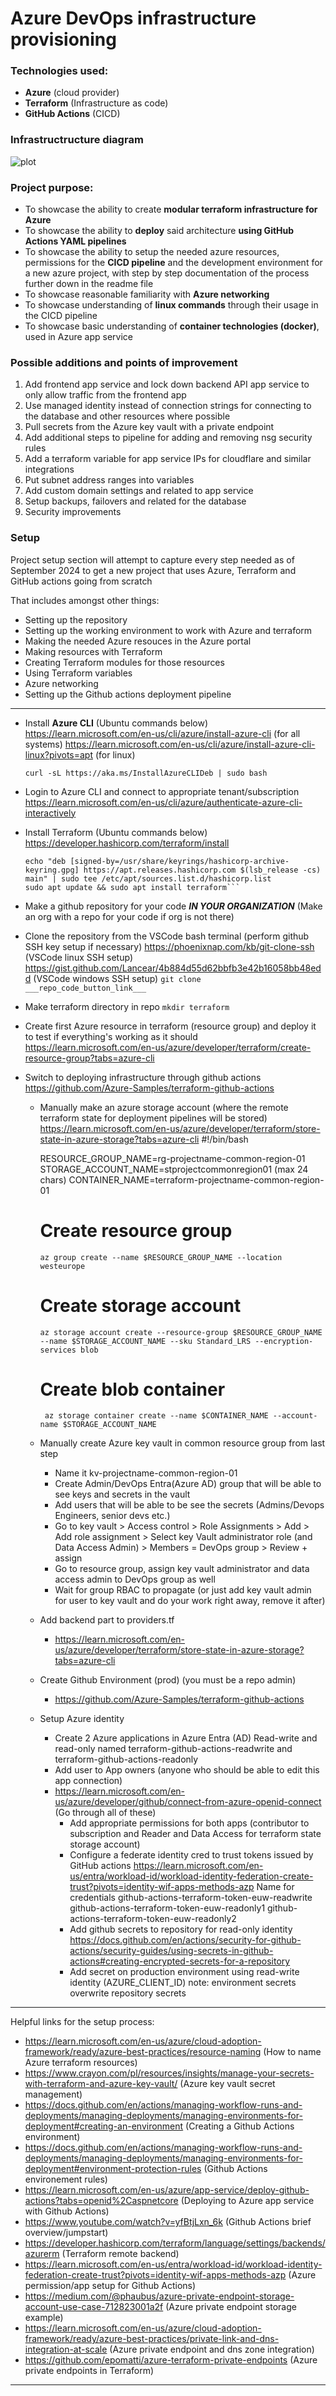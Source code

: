 # Azure DevOps infrastructure provisioning
### Technologies used:
- **Azure** (cloud provider)
- **Terraform** (Infrastructure as code)
- **GitHub Actions** (CICD)

### Infrastructructure diagram
![plot](./Diagram.png)

### Project purpose:
- To showcase the ability to create **modular terraform infrastructure for Azure**
- To showcase the ability to **deploy** said architecture **using GitHub Actions YAML pipelines**
- To showcase the ability to setup the needed azure resources, permissions for the **CICD pipeline** and the development environment for a new azure project, with step by step documentation of the process further down in the readme file
- To showcase reasonable familiarity with **Azure networking**
- To showcase understanding of **linux commands** through their usage in the CICD pipeline
- To showcase basic understanding of **container technologies (docker)**, used in Azure app service

### Possible additions and points of improvement

1. Add frontend app service and lock down backend API app service to only allow traffic from the frontend app
2. Use managed identity instead of connection strings for connecting to the database and other resources where possible
3. Pull secrets from the Azure key vault with a private endpoint
4. Add additional steps to pipeline for adding and removing nsg security rules
5. Add a terraform variable for app service IPs for cloudflare and similar integrations
6. Put subnet address ranges into variables
7. Add custom domain settings and related to app service
8. Setup backups, failovers and related for the database
9. Security improvements

### Setup
Project setup section will attempt to capture every step needed as of September 2024 to get a new project that uses Azure, Terraform and GitHub actions going from scratch


That includes amongst other things:
- Setting up the repository
- Setting up the working environment to work with Azure and terraform
- Making the needed Azure resouces in the Azure portal
- Making resources with Terraform
- Creating Terraform modules for those resources
- Using Terraform variables
- Azure networking
- Setting up the Github actions deployment pipeline
---
- Install **Azure CLI** (Ubuntu commands below)
    https://learn.microsoft.com/en-us/cli/azure/install-azure-cli   (for all systems)
    https://learn.microsoft.com/en-us/cli/azure/install-azure-cli-linux?pivots=apt (for linux)

    ```curl -sL https://aka.ms/InstallAzureCLIDeb | sudo bash```

- Login to Azure CLI and connect to appropriate tenant/subscription
   https://learn.microsoft.com/en-us/cli/azure/authenticate-azure-cli-interactively

- Install Terraform (Ubuntu commands below)
    https://developer.hashicorp.com/terraform/install

    ```wget -O- https://apt.releases.hashicorp.com/gpg | sudo gpg --dearmor -o /usr/share/keyrings/hashicorp-archive-keyring.gpg
    echo "deb [signed-by=/usr/share/keyrings/hashicorp-archive-keyring.gpg] https://apt.releases.hashicorp.com $(lsb_release -cs) main" | sudo tee /etc/apt/sources.list.d/hashicorp.list
    sudo apt update && sudo apt install terraform```

- Make a github repository for your code
   ***IN YOUR ORGANIZATION*** (Make an org with a repo for your code if org is not there)
- Clone the repository from the VSCode bash terminal
   (perform github SSH key setup if necessary)
   https://phoenixnap.com/kb/git-clone-ssh (VSCode linux SSH setup)
   https://gist.github.com/Lancear/4b884d55d62bbfb3e42b16058bb48edd (VSCode windows SSH setup)
   ```git clone ___repo_code_button_link___```

- Make terraform directory in repo
   ```mkdir terraform```

- Create first Azure resource in terraform (resource group) and deploy it to test if everything's working as it should
   https://learn.microsoft.com/en-us/azure/developer/terraform/create-resource-group?tabs=azure-cli

- Switch to deploying infrastructure through github actions
   https://github.com/Azure-Samples/terraform-github-actions


    - Manually make an azure storage account (where the remote terraform state for deployment pipelines will be stored)
       https://learn.microsoft.com/en-us/azure/developer/terraform/store-state-in-azure-storage?tabs=azure-cli
       #!/bin/bash

       RESOURCE_GROUP_NAME=rg-projectname-common-region-01
       STORAGE_ACCOUNT_NAME=stprojectcommonregion01    (max 24 chars)
       CONTAINER_NAME=terraform-projectname-common-region-01

       # Create resource group
       ```az group create --name $RESOURCE_GROUP_NAME --location westeurope```

       # Create storage account
       ```az storage account create --resource-group $RESOURCE_GROUP_NAME --name $STORAGE_ACCOUNT_NAME --sku Standard_LRS --encryption-services blob```

       # Create blob container
      ``` az storage container create --name $CONTAINER_NAME --account-name $STORAGE_ACCOUNT_NAME```

    - Manually create Azure key vault in common resource group from last step
       - Name it kv-projectname-common-region-01
       - Create Admin/DevOps Entra(Azure AD) group that will be able to see keys and secrets in the vault
       - Add users that will be able to be see the secrets (Admins/Devops Engineers, senior devs etc.)
       - Go to key vault > Access control > Role Assignments > Add > Add role assignment > Select key Vault administrator role (and Data Access Admin) > Members = DevOps group > Review + assign
       - Go to resource group, assign key vault administrator and data access admin to DevOps group as well
       - Wait for group RBAC to propagate (or just add key vault admin for user to key vault and do your work right away, remove it after)
    - Add backend part to providers.tf
       - https://learn.microsoft.com/en-us/azure/developer/terraform/store-state-in-azure-storage?tabs=azure-cli
    - Create Github Environment (prod) (you must be a repo admin)
       - https://github.com/Azure-Samples/terraform-github-actions
    - Setup Azure identity
       - Create 2 Azure applications in Azure Entra (AD)
          Read-write and read-only
          named  terraform-github-actions-readwrite and terraform-github-actions-readonly
       - Add user to App owners (anyone who should be able to edit this app connection)
       - https://learn.microsoft.com/en-us/azure/developer/github/connect-from-azure-openid-connect   (Go through all of these)
         - Add appropriate permissions for both apps (contributor to subscription and Reader and Data Access for terraform state storage account)
         - Configure a federate identity cred to trust tokens issued by GitHub actions
         https://learn.microsoft.com/en-us/entra/workload-id/workload-identity-federation-create-trust?pivots=identity-wif-apps-methods-azp
         Name for credentials
         github-actions-terraform-token-euw-readwrite
         github-actions-terraform-token-euw-readonly1
         github-actions-terraform-token-euw-readonly2
         - Add github secrets to repository for read-only identity
         https://docs.github.com/en/actions/security-for-github-actions/security-guides/using-secrets-in-github-actions#creating-encrypted-secrets-for-a-repository
         - Add secret on production environment using read-write identity (AZURE_CLIENT_ID)
         note: environment secrets overwrite repository secrets
--------
Helpful links for the setup process:
- https://learn.microsoft.com/en-us/azure/cloud-adoption-framework/ready/azure-best-practices/resource-naming (How to name Azure terraform resources)
- https://www.crayon.com/pl/resources/insights/manage-your-secrets-with-terraform-and-azure-key-vault/ (Azure key vault secret management)
- https://docs.github.com/en/actions/managing-workflow-runs-and-deployments/managing-deployments/managing-environments-for-deployment#creating-an-environment (Creating a Github Actions environment)
- https://docs.github.com/en/actions/managing-workflow-runs-and-deployments/managing-deployments/managing-environments-for-deployment#environment-protection-rules (Github Actions environement rules)
- https://learn.microsoft.com/en-us/azure/app-service/deploy-github-actions?tabs=openid%2Caspnetcore (Deploying to Azure app service with Github Actions)
- https://www.youtube.com/watch?v=yfBtjLxn_6k (Github Actions brief overview/jumpstart)
- https://developer.hashicorp.com/terraform/language/settings/backends/azurerm (Terraform remote backend)
- https://learn.microsoft.com/en-us/entra/workload-id/workload-identity-federation-create-trust?pivots=identity-wif-apps-methods-azp (Azure permission/app setup for Github Actions)
- https://medium.com/@phaubus/azure-private-endpoint-storage-account-use-case-712823001a2f (Azure private endpoint storage example)
- https://learn.microsoft.com/en-us/azure/cloud-adoption-framework/ready/azure-best-practices/private-link-and-dns-integration-at-scale (Azure private endpoint and dns zone integration)
- https://github.com/epomatti/azure-terraform-private-endpoints (Azure private endpoints in Terraform)
--------------------------------------------------------------------------------